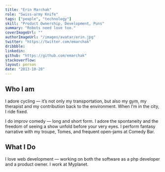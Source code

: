 ```yaml
---
title: "Erin Marchak"
role: "Swiss-army Knife"
tags: ["people", "technology"]
skill: "Product Ownership, Development, Puns"
summary: "Robots need love too."
coverImageUrl: ""
authorImageUrl: "/images/avatar/erin.jpg"
twitter: "https://twitter.com/emarchak"
dribbble:
linkedin:
github: "https://github.com/emarchak"
stackoverflow:
layout: person
date: "2013-10-28"
---
```


## Who I am

I adore cycling — it’s not only my transportation, but also my gym, my therapist and my contribution back to the environment. When I’m in the city, I ride fixed.

I do improv comedy — long and short form. I adore the spontaneity and the freedom of seeing a show unfold before your very eyes. I perform fantasy narrative with my troupe, Tomes, and frequent open-jams at Comedy Bar.

## What I Do

I love web development — working on both the software as a php developer and a product owner. I work at Myplanet.

